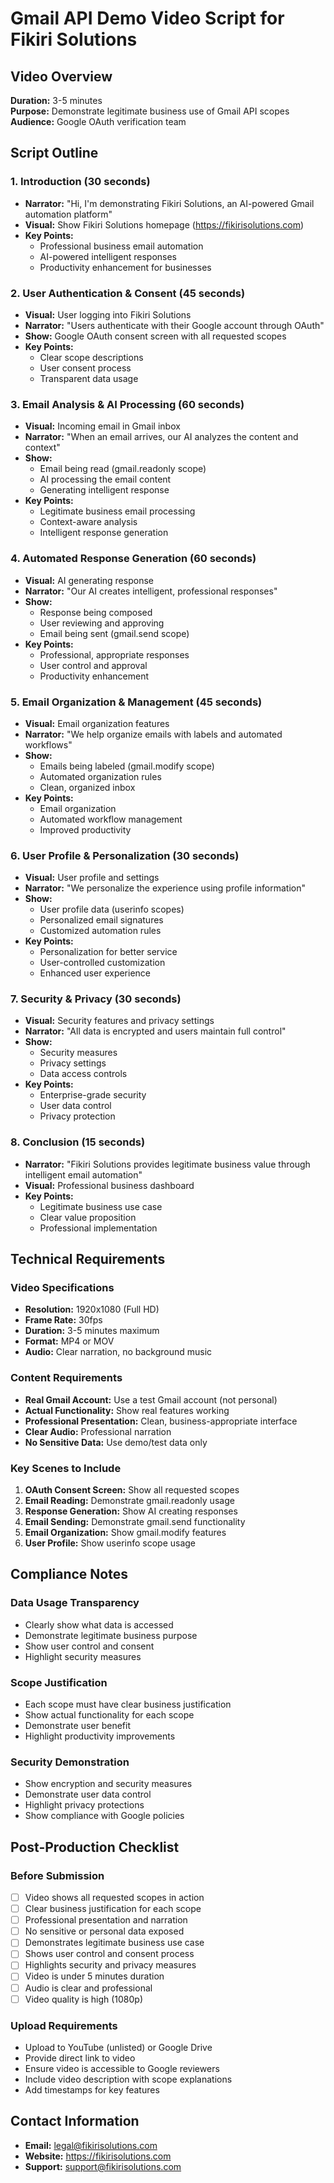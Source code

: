 # Gmail API Demo Video Script for Fikiri Solutions

## Video Overview
**Duration:** 3-5 minutes  
**Purpose:** Demonstrate legitimate business use of Gmail API scopes  
**Audience:** Google OAuth verification team  

## Script Outline

### 1. Introduction (30 seconds)
- **Narrator:** "Hi, I'm demonstrating Fikiri Solutions, an AI-powered Gmail automation platform"
- **Visual:** Show Fikiri Solutions homepage (https://fikirisolutions.com)
- **Key Points:**
  - Professional business email automation
  - AI-powered intelligent responses
  - Productivity enhancement for businesses

### 2. User Authentication & Consent (45 seconds)
- **Visual:** User logging into Fikiri Solutions
- **Narrator:** "Users authenticate with their Google account through OAuth"
- **Show:** Google OAuth consent screen with all requested scopes
- **Key Points:**
  - Clear scope descriptions
  - User consent process
  - Transparent data usage

### 3. Email Analysis & AI Processing (60 seconds)
- **Visual:** Incoming email in Gmail inbox
- **Narrator:** "When an email arrives, our AI analyzes the content and context"
- **Show:** 
  - Email being read (gmail.readonly scope)
  - AI processing the email content
  - Generating intelligent response
- **Key Points:**
  - Legitimate business email processing
  - Context-aware analysis
  - Intelligent response generation

### 4. Automated Response Generation (60 seconds)
- **Visual:** AI generating response
- **Narrator:** "Our AI creates intelligent, professional responses"
- **Show:**
  - Response being composed
  - User reviewing and approving
  - Email being sent (gmail.send scope)
- **Key Points:**
  - Professional, appropriate responses
  - User control and approval
  - Productivity enhancement

### 5. Email Organization & Management (45 seconds)
- **Visual:** Email organization features
- **Narrator:** "We help organize emails with labels and automated workflows"
- **Show:**
  - Emails being labeled (gmail.modify scope)
  - Automated organization rules
  - Clean, organized inbox
- **Key Points:**
  - Email organization
  - Automated workflow management
  - Improved productivity

### 6. User Profile & Personalization (30 seconds)
- **Visual:** User profile and settings
- **Narrator:** "We personalize the experience using profile information"
- **Show:**
  - User profile data (userinfo scopes)
  - Personalized email signatures
  - Customized automation rules
- **Key Points:**
  - Personalization for better service
  - User-controlled customization
  - Enhanced user experience

### 7. Security & Privacy (30 seconds)
- **Visual:** Security features and privacy settings
- **Narrator:** "All data is encrypted and users maintain full control"
- **Show:**
  - Security measures
  - Privacy settings
  - Data access controls
- **Key Points:**
  - Enterprise-grade security
  - User data control
  - Privacy protection

### 8. Conclusion (15 seconds)
- **Narrator:** "Fikiri Solutions provides legitimate business value through intelligent email automation"
- **Visual:** Professional business dashboard
- **Key Points:**
  - Legitimate business use case
  - Clear value proposition
  - Professional implementation

## Technical Requirements

### Video Specifications
- **Resolution:** 1920x1080 (Full HD)
- **Frame Rate:** 30fps
- **Duration:** 3-5 minutes maximum
- **Format:** MP4 or MOV
- **Audio:** Clear narration, no background music

### Content Requirements
- **Real Gmail Account:** Use a test Gmail account (not personal)
- **Actual Functionality:** Show real features working
- **Professional Presentation:** Clean, business-appropriate interface
- **Clear Audio:** Professional narration
- **No Sensitive Data:** Use demo/test data only

### Key Scenes to Include
1. **OAuth Consent Screen:** Show all requested scopes
2. **Email Reading:** Demonstrate gmail.readonly usage
3. **Response Generation:** Show AI creating responses
4. **Email Sending:** Demonstrate gmail.send functionality
5. **Email Organization:** Show gmail.modify features
6. **User Profile:** Show userinfo scope usage

## Compliance Notes

### Data Usage Transparency
- Clearly show what data is accessed
- Demonstrate legitimate business purpose
- Show user control and consent
- Highlight security measures

### Scope Justification
- Each scope must have clear business justification
- Show actual functionality for each scope
- Demonstrate user benefit
- Highlight productivity improvements

### Security Demonstration
- Show encryption and security measures
- Demonstrate user data control
- Highlight privacy protections
- Show compliance with Google policies

## Post-Production Checklist

### Before Submission
- [ ] Video shows all requested scopes in action
- [ ] Clear business justification for each scope
- [ ] Professional presentation and narration
- [ ] No sensitive or personal data exposed
- [ ] Demonstrates legitimate business use case
- [ ] Shows user control and consent process
- [ ] Highlights security and privacy measures
- [ ] Video is under 5 minutes duration
- [ ] Audio is clear and professional
- [ ] Video quality is high (1080p)

### Upload Requirements
- Upload to YouTube (unlisted) or Google Drive
- Provide direct link to video
- Ensure video is accessible to Google reviewers
- Include video description with scope explanations
- Add timestamps for key features

## Contact Information
- **Email:** legal@fikirisolutions.com
- **Website:** https://fikirisolutions.com
- **Support:** support@fikirisolutions.com
